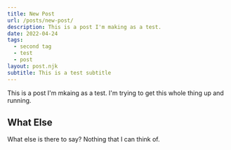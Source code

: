 ```yaml
---
title: New Post
url: /posts/new-post/
description: This is a post I'm making as a test.
date: 2022-04-24
tags:
  - second tag
  - test
  - post
layout: post.njk
subtitle: This is a test subtitle
---
```

This is a post I'm mkaing as a test. I'm trying to get this whole thing up and running.

## What Else
What else is there to say? Nothing that I can think of.
